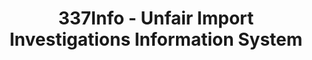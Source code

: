 ---
layout: default
bigquery: https://console.cloud.google.com/bigquery?p=patents-public-data&d=usitc_investigations&page=dataset&project=sheets-management-319211
citation: US International Trade Commission 337Info Unfair Import Investigations Information
  System
contributors: US International Trade Comission
cost: None
description: US International Trade Commission 337Info Unfair Import Investigations
  Information System contains data on investigations done under Section 337. Section
  337 declares the infringement of certain statutory intellectual property rights
  and other forms of unfair competition in import trade to be unlawful practices.
  Most Section 337 investigations involve allegations of patent or registered trademark
  infringement.
documentation: FAQ and tutorial available on the site
last_edit: 04/06/2022, 08:47:26
location: https://pubapps2.usitc.gov/337external/
maintained_by: US International Trade Comission
schema_fields:
- complainant
- finalIdOnViolationDue
- markmanHearing
- lastUpdated
- ouiiParticipation
- respondent
- docketNo
- finalDetViolation
- invUnfairAct
- title
- targetDate
- dateCreated
- startDateMarkmanHearing
- actualEndDateEvidHear
- currentStatus
- issueDateOtherNonFinal
- investigationTermDate
- scheduledEndDateEvidHear
- gcAttorney
- dateComplaintFiled
- actualStartDateEvidHear
- patentNumbers
- dateOfPublicationFrNotice
- currentActiveALJ
- htsNumbers
- teoIdDueDate
- copyrightNumbers
- teoIdIssueDate
- ouiiAttorney
- teoReliefGranted
- trademarkNumbers
- investigationType
- finalDetNoViolation
- id
- internalRemand
- finalIdOnViolationIssue
- teoProceedingInvolved
- endDateMarkmanHearing
- aljAssigned
- investigationNo
- scheduledStartDateEvidHear
- cafcAppeals
- patentNumber
- publication_number
shortname: unfair_import_investigations
tags:
- import
- legal
- trade
timeframe: 2008-2021 (prior to 2008 downloadable as a JSON file)
title: 337Info - Unfair Import Investigations Information System
uuid: 2721f5ec-e599-4890-9265-9706719fc71e
---